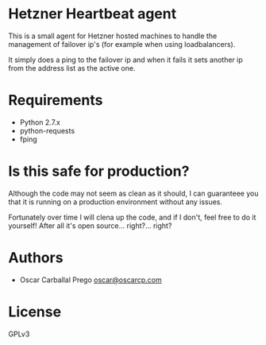 # Hetzner Heartbeat agent

This is a small agent for Hetzner hosted machines to handle the management of
failover ip's (for example when using loadbalancers).

It simply does a ping to the failover ip and when it fails it sets another
ip from the address list as the active one.

# Requirements

* Python 2.7.x
* python-requests
* fping

# Is this safe for production?

Although the code may not seem as clean as it should, I can guaranteee you
that it is running on a production environment without any issues.

Fortunately over time I will clena up the code, and if I don't, feel free
to do it yourself! After all it's open source... right?... right?

# Authors

* Oscar Carballal Prego <oscar@oscarcp.com>

# License

GPLv3
